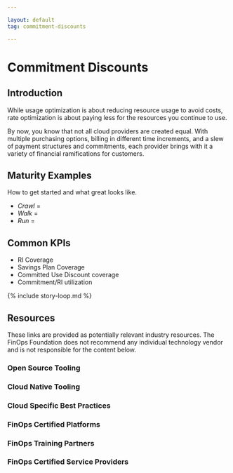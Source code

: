 ```yaml
---

layout: default
tag: commitment-discounts

---
```


# Commitment Discounts

## Introduction

While usage optimization is about reducing resource usage to avoid costs, rate optimization is about paying less for the resources you continue to use.

By now, you know that not all cloud providers are created equal. With multiple purchasing options, billing in different time increments, and a slew of payment structures and commitments, each provider brings with it a variety of financial ramifications for customers.

## Maturity Examples

How to get started and what great looks like.

- *Crawl* = 
- *Walk* = 
- *Run* = 

## Common KPIs

- RI Coverage
- Savings Plan Coverage
- Committed Use Discount coverage
- Commitment/RI utilization

{% include story-loop.md %}

## Resources

These links are provided as potentially relevant industry resources. The FinOps Foundation does not recommend any individual technology vendor and is not responsible for the content below.

### Open Source Tooling
### Cloud Native Tooling
### Cloud Specific Best Practices
### FinOps Certified Platforms
### FinOps Training Partners
### FinOps Certified Service Providers
